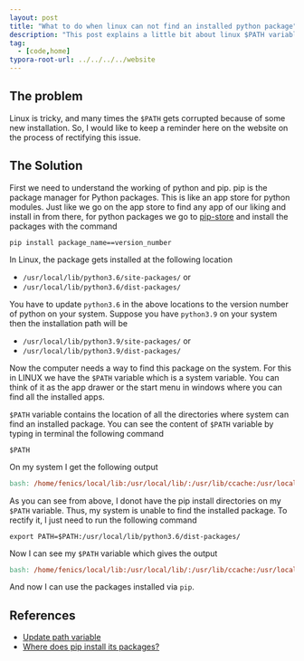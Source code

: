 ```yaml
---
layout: post
title: "What to do when linux can not find an installed python package"
description: "This post explains a little bit about linux $PATH variable and its use for python packages."
tag: 
  - [code,home]
typora-root-url: ../../../../website
---
```


## The problem

Linux is tricky, and many times the `$PATH` gets corrupted because of some new installation. So, I would like to keep a reminder here on the website on the process of rectifying this issue.

## The Solution

First we need to understand the working of python and pip. pip is the package manager for Python packages. This is like an app store for python modules. Just like we go on the app store to find any app of our liking and install in from there, for python packages we go to [pip-store](https://pypi.org/) and install the packages with the command 

``` 
pip install package_name==version_number
```

In Linux, the package gets installed at the following location

- `/usr/local/lib/python3.6/site-packages/` or
- `/usr/local/lib/python3.6/dist-packages/`

You have to update `python3.6` in the above locations to the version number of python on your system. Suppose you have `python3.9` on your system then the installation path will be

- `/usr/local/lib/python3.9/site-packages/` or
- `/usr/local/lib/python3.9/dist-packages/`

Now the computer needs a way to find this package on the system. For this in LINUX we have the `$PATH` variable which is a system variable. You can think of it as the app drawer or the start menu in windows where you can find all the installed apps. 

`$PATH` variable contains the location of all the directories where system can find an installed package. You can see the content of `$PATH` variable by typing in terminal the following command

```
$PATH
```

On my system I get the following output

```mk
bash: /home/fenics/local/lib:/usr/local/lib/:/usr/lib/ccache:/usr/local/gmsh-4.3.0-Linux64/bin:/usr/local/sbin:/usr/local/bin:/usr/sbin:/usr/bin:/sbin:/bin
```

As you can see from above, I donot have the pip install directories on my `$PATH` variable. Thus, my system is unable to find the installed package. To rectify it, I just need to run the following command

``` 
export PATH=$PATH:/usr/local/lib/python3.6/dist-packages/
```

Now I can see my `$PATH` variable which gives the output

```mk
bash: /home/fenics/local/lib:/usr/local/lib/:/usr/lib/ccache:/usr/local/gmsh-4.3.0-Linux64/bin:/usr/local/sbin:/usr/local/bin:/usr/sbin:/usr/bin:/sbin:/bin:/usr/local/lib/python3.6/dist-packages/
```

And now I can use the packages installed via `pip`.

## References

- [Update path variable](https://opensource.com/article/17/6/set-path-linux)
- [Where does pip install its packages?](https://stackoverflow.com/questions/29980798/where-does-pip-install-its-packages)
